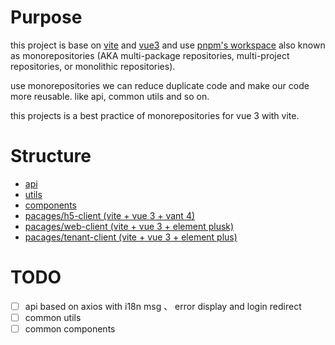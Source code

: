 # Purpose

this project is base on [vite](https://) and [vue3](https://) and use [pnpm's workspace](https://)
also known as monorepositories (AKA multi-package repositories, multi-project repositories, or monolithic repositories).

use monorepositories we can reduce duplicate code and make our code more reusable. like api, common utils and so on.

this projects is a best practice of monorepositories for vue 3 with vite.

# Structure

- [api](https://)
- [utils](https://)
- [components](https://)
- [pacages/h5-client (vite + vue 3 + vant 4)](https://)
- [pacages/web-client (vite + vue 3 + element plusk)](https://)
- [pacages/tenant-client (vite + vue 3 + element plus)](https://)

# TODO

- [ ] api based on axios with i18n msg 、 error display and login redirect
- [ ] common utils
- [ ] common components